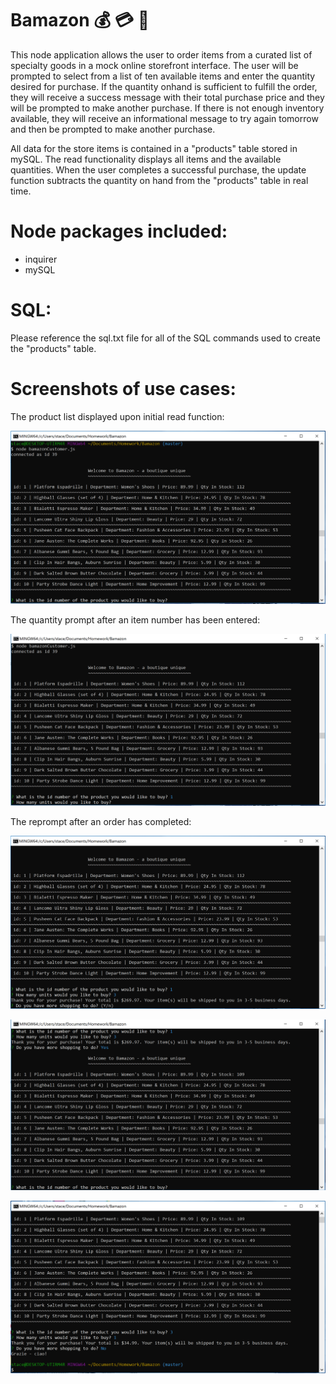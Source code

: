 # Bamazon :moneybag: :credit_card: :handbag:

This node application allows the user to order items from a curated list of specialty goods in a mock online storefront interface.  The user will be prompted to select from a list of ten available items and enter the quantity desired for purchase.  If the quantity onhand is sufficient to fulfill the order, they will receive a success message with their total purchase price and they will be prompted to make another purchase.  If there is not enough inventory available, they will receive an informational message to try again tomorrow and then be prompted to make another purchase.  

All data for the store items is contained in a "products" table stored in mySQL.  The read functionality displays all items and the available quantities.  When the user completes a successful purchase, the update function subtracts the quantity on hand from the "products" table in real time.

# Node packages included:
- inquirer
- mySQL

# SQL:
Please reference the sql.txt file for all of the SQL commands used to create the "products" table.  

# Screenshots of use cases:

The product list displayed upon initial read function:

![Read](./Images/ProductList.PNG)

The quantity prompt after an item number has been entered:

![Purchase Prompt](./Images/PurchasePrompt.PNG)

The reprompt after an order has completed:

![Reprompt Purchase](./Images/Reprompt.PNG)


![More Shopping = Yes](./Images/MoreShopping.PNG)


![More Shopping = No](./Images/DoneShopping.PNG)

